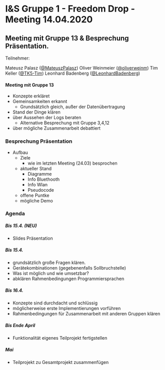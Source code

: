 # I&S Gruppe 1 - Freedom Drop - Meeting 14.04.2020
## Meeting mit Gruppe 13 & Besprechung Präsentation.

Teilnehmer:

Mateusz Palasz ([@MateuszPalasz](https://github.com/MateuszPalasz))
Oliver Weinmeier ([@oliverweinm](https://github.com/oliverweinm))
Tim Keller ([@TK5-Tim](https://github.com/TK5-Tim))
Leonhard Badenberg ([@LeonhardBadenberg](https://github.com/LeonhardBadenberg))


#### Meeting mit Gruppe 13
* Konzepte erkläret
* Gemeinsamkeiten erkannt
	* Grundsätzlich gleich, außer der Datenübertragung
* Stand der Dinge klären
* über Aussehen der Logs beraten
	* Alternative Besprechung mit Gruppe 3,4,12
* über mögliche Zusammenarbeit debattiert

### Besprechung Präsentation
* Aufbau
	* Ziele
		* wie im letzten Meeting (24.03) besprochen
	* aktueller Stand
		* Diagramme
		* Info Bluethooth
		* Info Wlan
		* Pseudocode
	* offene Puntke
	* mögliche Demo

### Agenda
##### Bis 15.4. (NEU)
* Slides Präsentation

##### Bis 15.4.
* grundsätzlich große Fragen klären.
* Gerätekombinationen (gegebenenfalls Sollbruchstelle)
* Was ist möglich und wie umsetzbar?
* abklären Rahmenbedingungen Programmiersprachen

##### Bis 16.4.
* Konzepte sind durchdacht und schlüssig
* möglicherweise erste Implementierungen vorführen
* Rahmenbedingungen für Zusammenarbeit mit anderen Gruppen klären

##### Bis Ende April
* Funktionalität eigenes Teilprojekt fertigstellen

##### Mai
* Teilprojekt zu Gesamtprojekt zusammenfügen

